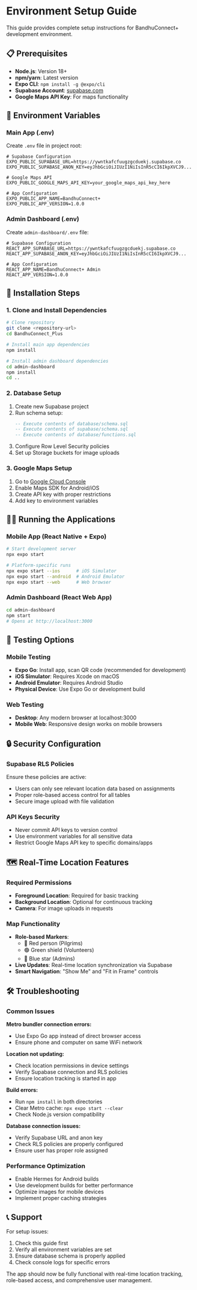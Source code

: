 # Environment Setup Guide

This guide provides complete setup instructions for BandhuConnect+ development environment.

## 📋 Prerequisites

- **Node.js**: Version 18+ 
- **npm/yarn**: Latest version
- **Expo CLI**: `npm install -g @expo/cli`
- **Supabase Account**: [supabase.com](https://supabase.com)
- **Google Maps API Key**: For maps functionality

## 🔧 Environment Variables

### Main App (.env)
Create `.env` file in project root:

```env
# Supabase Configuration
EXPO_PUBLIC_SUPABASE_URL=https://ywntkafcfuugzgcduekj.supabase.co
EXPO_PUBLIC_SUPABASE_ANON_KEY=eyJhbGciOiJIUzI1NiIsInR5cCI6IkpXVCJ9...

# Google Maps API
EXPO_PUBLIC_GOOGLE_MAPS_API_KEY=your_google_maps_api_key_here

# App Configuration
EXPO_PUBLIC_APP_NAME=BandhuConnect+
EXPO_PUBLIC_APP_VERSION=1.0.0
```

### Admin Dashboard (.env)
Create `admin-dashboard/.env` file:

```env
# Supabase Configuration
REACT_APP_SUPABASE_URL=https://ywntkafcfuugzgcduekj.supabase.co
REACT_APP_SUPABASE_ANON_KEY=eyJhbGciOiJIUzI1NiIsInR5cCI6IkpXVCJ9...

# App Configuration
REACT_APP_NAME=BandhuConnect+ Admin
REACT_APP_VERSION=1.0.0
```

## 🚀 Installation Steps

### 1. Clone and Install Dependencies
```bash
# Clone repository
git clone <repository-url>
cd BandhuConnect_Plus

# Install main app dependencies
npm install

# Install admin dashboard dependencies
cd admin-dashboard
npm install
cd ..
```

### 2. Database Setup
1. Create new Supabase project
2. Run schema setup:
   ```sql
   -- Execute contents of database/schema.sql
   -- Execute contents of supabase/schema.sql
   -- Execute contents of database/functions.sql
   ```
3. Configure Row Level Security policies
4. Set up Storage buckets for image uploads

### 3. Google Maps Setup
1. Go to [Google Cloud Console](https://console.cloud.google.com)
2. Enable Maps SDK for Android/iOS
3. Create API key with proper restrictions
4. Add key to environment variables

## 🏃‍♂️ Running the Applications

### Mobile App (React Native + Expo)
```bash
# Start development server
npx expo start

# Platform-specific runs
npx expo start --ios      # iOS Simulator
npx expo start --android  # Android Emulator
npx expo start --web      # Web browser
```

### Admin Dashboard (React Web App)
```bash
cd admin-dashboard
npm start
# Opens at http://localhost:3000
```

## 📱 Testing Options

### Mobile Testing
- **Expo Go**: Install app, scan QR code (recommended for development)
- **iOS Simulator**: Requires Xcode on macOS
- **Android Emulator**: Requires Android Studio
- **Physical Device**: Use Expo Go or development build

### Web Testing
- **Desktop**: Any modern browser at localhost:3000
- **Mobile Web**: Responsive design works on mobile browsers

## 🔒 Security Configuration

### Supabase RLS Policies
Ensure these policies are active:
- Users can only see relevant location data based on assignments
- Proper role-based access control for all tables
- Secure image upload with file validation

### API Keys Security
- Never commit API keys to version control
- Use environment variables for all sensitive data
- Restrict Google Maps API key to specific domains/apps

## 🗺️ Real-Time Location Features

### Required Permissions
- **Foreground Location**: Required for basic tracking
- **Background Location**: Optional for continuous tracking
- **Camera**: For image uploads in requests

### Map Functionality
- **Role-based Markers**: 
  - 🔴 Red person (Pilgrims)
  - 🟢 Green shield (Volunteers) 
  - 🔵 Blue star (Admins)
- **Live Updates**: Real-time location synchronization via Supabase
- **Smart Navigation**: "Show Me" and "Fit in Frame" controls

## 🛠️ Troubleshooting

### Common Issues

**Metro bundler connection errors:**
- Use Expo Go app instead of direct browser access
- Ensure phone and computer on same WiFi network

**Location not updating:**
- Check location permissions in device settings
- Verify Supabase connection and RLS policies
- Ensure location tracking is started in app

**Build errors:**
- Run `npm install` in both directories
- Clear Metro cache: `npx expo start --clear`
- Check Node.js version compatibility

**Database connection issues:**
- Verify Supabase URL and anon key
- Check RLS policies are properly configured
- Ensure user has proper role assigned

### Performance Optimization
- Enable Hermes for Android builds
- Use development builds for better performance
- Optimize images for mobile devices
- Implement proper caching strategies

## 📞 Support

For setup issues:
1. Check this guide first
2. Verify all environment variables are set
3. Ensure database schema is properly applied
4. Check console logs for specific errors

The app should now be fully functional with real-time location tracking, role-based access, and comprehensive user management.
